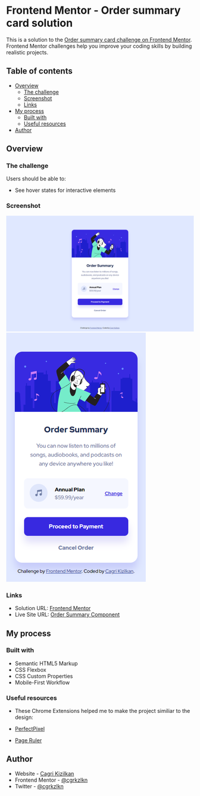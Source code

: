 # Frontend Mentor - Order summary card solution

This is a solution to the [Order summary card challenge on Frontend Mentor](https://www.frontendmentor.io/challenges/order-summary-component-QlPmajDUj). Frontend Mentor challenges help you improve your coding skills by building realistic projects.

## Table of contents

- [Overview](#overview)
  - [The challenge](#the-challenge)
  - [Screenshot](#screenshot)
  - [Links](#links)
- [My process](#my-process)
  - [Built with](#built-with)
  - [Useful resources](#useful-resources)
- [Author](#author)

## Overview

### The challenge

Users should be able to:

- See hover states for interactive elements

### Screenshot

![](./images/screenshot-desktop.png)
![](./images/screenshot-mobile.png)

### Links

- Solution URL: [Frontend Mentor]()
- Live Site URL: [Order Summary Component]()

## My process

### Built with

- Semantic HTML5 Markup
- CSS Flexbox
- CSS Custom Properties
- Mobile-First Workflow

### Useful resources

- These Chrome Extensions helped me to make the project similiar to the design:

- [PerfectPixel](https://chrome.google.com/webstore/detail/perfectpixel-by-welldonec/dkaagdgjmgdmbnecmcefdhjekcoceebi)

- [Page Ruler](https://chrome.google.com/webstore/detail/page-ruler/jcbmcnpepaddcedmjdcmhbekjhbfnlff/)

## Author

- Website - [Cagri Kizilkan](https://cagrikizilkan.com)
- Frontend Mentor - [@cgrkzlkn](https://www.frontendmentor.io/profile/cgrkzlkn)
- Twitter - [@cgrkzlkn](https://www.twitter.com/cgrkzlkn)
